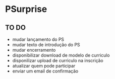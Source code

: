 # PSurprise

## TO DO

+ mudar lançamento do PS
+ mudar texto de introdução do PS
+ mudar encerramento
+ disponibilizar download de modelo de curriculo
+ disponilizar upload de curriculo na inscrição
+ atualizar quem pode participar
+ enviar um email de confirmação 